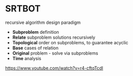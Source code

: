 # SRTBOT
recursive algorithm design paradigm
* **Subproblem** definition
* **Relate** subproblem solutions recursively
* **Topological** order on subproblems, to guarantee acyclic
* **Base** cases of relation
* **Original** problem - solve via subproblems
* **Time** analysis

https://www.youtube.com/watch?v=r4-cftqTcdI